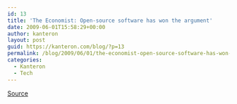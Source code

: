 ```yaml
---
id: 13
title: 'The Economist: Open-source software has won the argument'
date: 2009-06-01T15:58:29+00:00
author: kanteron
layout: post
guid: https://kanteron.com/blog/?p=13
permalink: /blog/2009/06/01/the-economist-open-source-software-has-won-the-argument/
categories:
  - Kanteron
  - Tech
---
```

<a href="https://www.economist.com/opinion/displayStory.cfm?story_id=13740181&source=hptextfeature" title="https://www.economist.com/opinion/displayStory.cfm?story_id=13740181&source=hptextfeature" target="_blank">Source</a>